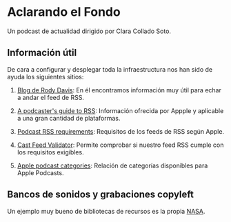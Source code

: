 # Aclarando el Fondo
Un podcast de actualidad dirigido por Clara Collado Soto.

## Información útil
De cara a configurar y desplegar toda la infraestructura nos han sido de ayuda los siguientes sitios:

1. [Blog de Rody Davis](https://rodydavis.com/posts/podcast-github-pages/): En él encontramos información
   muy útil para echar a andar el feed de RSS.

2. [A podcaster's guide to RSS](https://help.apple.com/itc/podcasts_connect/#/itcb54353390): Información
   ofrecida por Appple y aplicable a una gran cantidad de plataformas.

3. [Podcast RSS requirements](https://podcasters.apple.com/support/823-podcast-requirements): Requisitos
   de los feeds de RSS según Apple.

4. [Cast Feed Validator](https://www.castfeedvalidator.com): Permite comprobar si nuestro feed RSS cumple
   con los requisitos exigibles.

5. [Apple podcast categories](https://podcasters.apple.com/support/1691-apple-podcasts-categories): Relación
   de categorías disponibles para Apple Podcasts.

## Bancos de sonidos y grabaciones copyleft
Un ejemplo muy bueno de bibliotecas de recursos es la propia [NASA](https://www.nasa.gov/connect/sounds/index.html).

